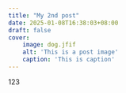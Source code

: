 ```yaml
---
title: "My 2nd post"
date: 2025-01-08T16:38:03+08:00
draft: false
cover:
    image: dog.jfif
    alt: 'This is a post image'
    caption: 'This is caption'
---
```


123